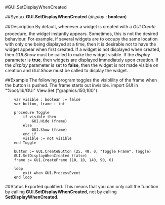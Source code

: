 
#GUI.SetDisplayWhenCreated

##Syntax
**GUI.SetDisplayWhenCreated** (*display* : **boolean**)

##Description
By default, whenever a widget is created with a *GUI.Create* procedure, the widget instantly appears. Sometimes, this is not the desired behaviour. For example, if several widgets are to occupy the same location with only one being displayed at a time, then it is desirable not to have the widget appear when first created.
If a widget is not displayed when created, then *GUI.Show* must be called to make the widget visible.
If the *display* parameter is **true**, then widgets are displayed immediately upon creation. If the *display* parameter is set to **false**, then the widget is not made visible on creation and *GUI.Show* must be called to display the widget.

##Example
The following program toggles the visiblility of the frame when the button is pushed. The frame starts out invisible.
        import GUI in "%oot/lib/GUI" 
        View.Set ("graphics:150;100") 
        
        var visible : boolean := false
        var button, frame : int
        
        procedure Toggle
            if visible then
                GUI.Hide (frame)
            else
                GUI.Show (frame)
            end if
            visible := not visible
        end Toggle
        
        button := GUI.CreateButton (25, 40, 0, "Toggle Frame", Toggle)
        GUI.SetDisplayWhenCreated (false)
        frame := GUI.CreateFrame (10, 10, 140, 90, 0)
        
        loop
            exit when GUI.ProcessEvent
        end loop
##Status
Exported qualified.
This means that you can only call the function by calling **GUI.SetDisplayWhenCreated**, not by calling **SetDisplayWhenCreated**.
